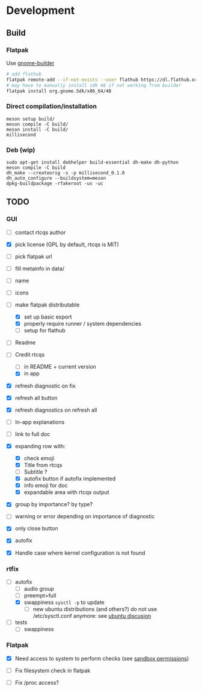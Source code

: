 # Development

## Build
### Flatpak

Use [gnome-builder](https://flathub.org/apps/org.gnome.Builder)

```bash
# add flathub
flatpak remote-add --if-not-exists --user flathub https://dl.flathub.org/repo/flathub.flatpakrepo
# may have to manually install sdk 48 if not working from builder
flatpak install org.gnome.Sdk/x86_64/48
```

### Direct compilation/installation

```
meson setup build/
meson compile -C build/
meson install -C build/
millisecond
```

### Deb (wip)

```
sudo apt-get install debhelper build-essential dh-make dh-python
meson compile -C build
dh_make --createorig -s -p millisecond_0.1.0
dh_auto_configure --buildsystem=meson
dpkg-buildpackage -rfakeroot -us -uc
```

## TODO
### GUI
- [ ] contact rtcqs author

- [x] pick license (GPL by default, rtcqs is MIT)
- [ ] pick flatpak url
- [ ] fill metainfo in data/
- [ ] name
- [ ] icons
- [ ] make flatpak distributable
    - [x] set up basic export
    - [x] properly require runner / system dependencies
    - [ ] setup for flathub

- [ ] Readme
- [ ] Credit rtcqs
    - [ ] in README + current version
    - [x] in app

- [x] refresh diagnostic on fix
- [x] refresh all button
- [x] refresh diagnostics on refresh all
- [ ] In-app explanations
- [ ] link to full doc
- [x] expanding row with:
    - [x] check emoji
    - [x] Title from rtcqs
    - [ ] Subtitle ?
    - [x] autofix button if autofix implemented
    - [x] info emoji for doc
    - [x] expandable area with rtcqs output
- [x] group by importance? by type?
- [ ] warning or error depending on importance of diagnostic
- [x] only close button
- [x] autofix

- [x] Handle case where kernel configuration is not found

### rtfix
- [ ] autofix
    - [ ] audio group
    - [ ] preempt=full
    - [x] swappiness `sysctl -p` to update
        - [ ] new ubuntu distributions (and others?) do not use /etc/sysctl.conf anymore: see [ubuntu discusion](https://bugs.launchpad.net/ubuntu/+source/systemd/+bug/2084376)
- [ ] tests
    - [ ] swappiness

### Flatpak
- [x] Need access to system to perform checks (see [sandbox permissions](https://docs.flatpak.org/en/latest/sandbox-permissions.html))
- [ ] Fix filesystem check in flatpak
- [ ] Fix /proc access?


